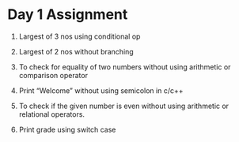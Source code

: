 # Day 1 Assignment

1. Largest of 3 nos using conditional op

2. Largest of 2 nos without branching

3. To check for equality of two numbers without using arithmetic or comparison operator

4. Print “Welcome” without using semicolon in c/c++

5. To check if the given number is even without using arithmetic or relational operators.

6. Print grade using switch case
